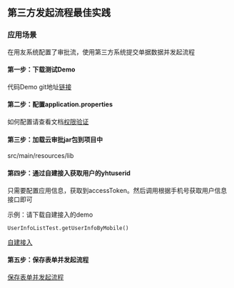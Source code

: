 ## 第三方发起流程最佳实践

### 应用场景

在用友系统配置了审批流，使用第三方系统提交单据数据并发起流程

#### 第一步：下载测试Demo

代码Demo git地址[链接](https://github.com/YYETST/cloud-approve.git)

#### 第二步：配置application.properties

如何配置请查看文档[权限验证](/mybook/cloudapprove/2-/Identity_verify.md)

#### 第三步：加载云审批jar包到项目中

src/main/resources/lib

#### 第四步：通过自建接入获取用户的yhtuserid

只需要配置应用信息，获取到accessToken。然后调用根据手机号获取用户信息接口即可

示例：请下载自建接入的demo

```
UserInfoListTest.getUserInfoByMobile()
```

[自建接入](/mybook/selfbuild/README.md)

#### 第五步：保存表单并发起流程

[保存表单并发起流程](/mybook/cloudapprove/15-/README.md) 

 

